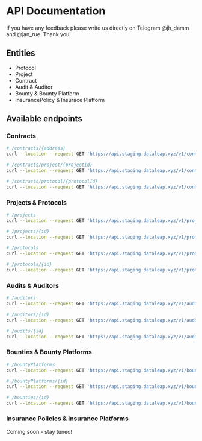 # API Documentation

If you have any feedback please write us directly on Telegram @jh_damm and @jan_rue. Thank you!

## Entities
- Protocol
- Project
- Contract
- Audit & Auditor
- Bounty & Bounty Platform
- InsurancePolicy & Insurace Platform

## Available endpoints

### Contracts
```bash
# /contracts/{address}
curl --location --request GET 'https://api.staging.dataleap.xyz/v1/contracts'

# /contracts/project/{projectId}
curl --location --request GET 'https://api.staging.dataleap.xyz/v1/contracts/project/xxx'

# /contracts/protocol/{protocolId}
curl --location --request GET 'https://api.staging.dataleap.xyz/v1/contracts/protocol/xxx'
```

### Projects & Protocols
```bash
# /projects
curl --location --request GET 'https://api.staging.dataleap.xyz/v1/projects'

# /projects/{id}
curl --location --request GET 'https://api.staging.dataleap.xyz/v1/projects/xxx'

# /protocols
curl --location --request GET 'https://api.staging.dataleap.xyz/v1/protocols'

# /protocols/{id}
curl --location --request GET 'https://api.staging.dataleap.xyz/v1/protocols/xxx'
```

### Audits & Auditors

```bash
# /auditors
curl --location --request GET 'https://api.staging.dataleap.xyz/v1/auditors'

# /auditors/{id}
curl --location --request GET 'https://api.staging.dataleap.xyz/v1/auditors/xxx'

# /audits/{id}
curl --location --request GET 'https://api.staging.dataleap.xyz/v1/audits/xxx'
```

### Bounties & Bounty Platforms
```bash
# /bountyPlatforms
curl --location --request GET 'https://api.staging.dataleap.xyz/v1/bountyPlatforms'

# /bountyPlatforms/{id}
curl --location --request GET 'https://api.staging.dataleap.xyz/v1/bountyPlatforms/xxx'

# /bounties/{id}
curl --location --request GET 'https://api.staging.dataleap.xyz/v1/bounties/xxx'
```

### Insurance Policies & Insurance Platforms
Coming soon - stay tuned!



